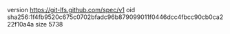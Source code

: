 version https://git-lfs.github.com/spec/v1
oid sha256:1f4fb9520c675c0702bfadc96b879099011f0446dcc4fbcc90cb0ca222f10a4a
size 5738
